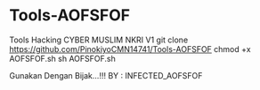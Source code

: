 # Tools-AOFSFOF
Tools Hacking CYBER MUSLIM NKRI V1
git clone https://github.com/PinokiyoCMN14741/Tools-AOFSFOF
chmod +x AOFSFOF.sh
sh AOFSFOF.sh

Gunakan Dengan Bijak...!!!
BY : INFECTED_AOFSFOF
